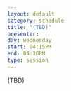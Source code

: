 ```yaml
---
layout: default
category: schedule
title: "(TBD)"
presenter:
day: wednesday
start: 04:15PM
end: 04:30PM
type: session
---
```


(TBD)
